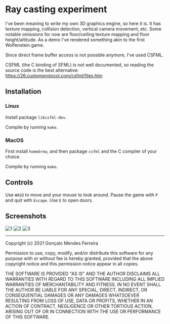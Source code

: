# Ray casting experiment

I've been meaning to write my own 3D graphics engine, so here it is. It has texture mapping, collision detection, vertical camera movement, etc.
Some notable omissions for now are floor/ceiling texture mapping and floor height/altitude.
As a demo I've rendered something akin to the first Wolfenstein game.

Since direct frame buffer access is not possible anymore, I've used CSFML.

CSFML (the C binding of SFML) is not well documented, so reading the source
code is the best alternative: https://26.customprotocol.com/csfml/files.htm

## Installation

### Linux

Install package `libcsfml-dev`.

Compile by running `make`.

### MacOS

First install `homebrew`, and then package `csfml` and the C compiler of your choice.

Compile by running `make`.

## Controls

Use `WASD` to move and your mouse to look around. Pause the game with `P` and quit with `Escape`. Use `E` to open doors.

## Screenshots

![1](https://user-images.githubusercontent.com/5512054/140398798-80b76118-27dc-4fe0-b92a-db0558d9a11e.png)
![2](https://user-images.githubusercontent.com/5512054/140398800-bcb72269-6cb0-4f5e-a6e8-c2a75149466f.png)
![3](https://user-images.githubusercontent.com/5512054/140398804-f3bec682-3478-4ab2-a00f-ad4245de6e94.png)


---

Copyright (c) 2021 Gonçalo Mendes Ferreira

Permission to use, copy, modify, and/or distribute this software for any purpose
with or without fee is hereby granted, provided that the above copyright notice
and this permission notice appear in all copies.

THE SOFTWARE IS PROVIDED "AS IS" AND THE AUTHOR DISCLAIMS ALL WARRANTIES WITH
REGARD TO THIS SOFTWARE INCLUDING ALL IMPLIED WARRANTIES OF MERCHANTABILITY AND
FITNESS. IN NO EVENT SHALL THE AUTHOR BE LIABLE FOR ANY SPECIAL, DIRECT,
INDIRECT, OR CONSEQUENTIAL DAMAGES OR ANY DAMAGES WHATSOEVER RESULTING FROM LOSS
OF USE, DATA OR PROFITS, WHETHER IN AN ACTION OF CONTRACT, NEGLIGENCE OR OTHER
TORTIOUS ACTION, ARISING OUT OF OR IN CONNECTION WITH THE USE OR PERFORMANCE OF
THIS SOFTWARE.
